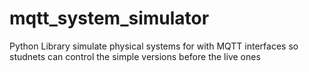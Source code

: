 # mqtt_system_simulator
Python Library simulate physical systems for with MQTT interfaces so studnets can control the simple versions before the live ones
